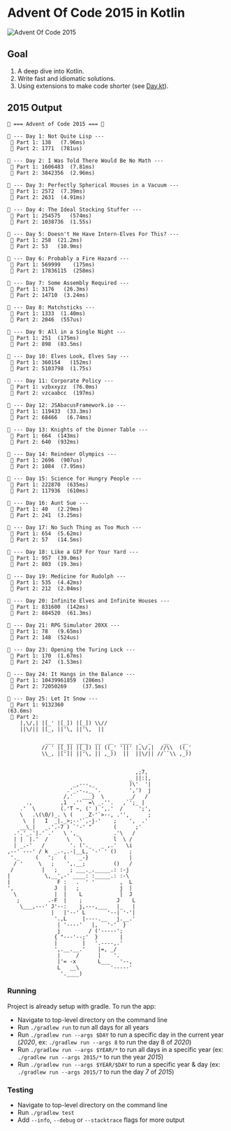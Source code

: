 # Advent Of Code 2015 in Kotlin

![Advent Of Code 2015](https://github.com/agrison/advent-of-code-2020/workflows/Advent%20Of%20Code%202020/badge.svg)

## Goal

1. A deep dive into Kotlin.
2. Write fast and idiomatic solutions.
3. Using extensions to make code shorter (see [Day.kt](https://github.com/agrison/advent-of-code-2020/blob/master/src/main/kotlin/days/Day.kt)).

## 2015 Output

```text
🎅 === Advent of Code 2015 === 🎅

🎄 --- Day 1: Not Quite Lisp ---
 🌟 Part 1: 138   (7.96ms)
 🌟 Part 2: 1771  (781us)

🎄 --- Day 2: I Was Told There Would Be No Math ---
 🌟 Part 1: 1606483  (7.81ms)
 🌟 Part 2: 3842356  (2.96ms)

🎄 --- Day 3: Perfectly Spherical Houses in a Vacuum ---
 🌟 Part 1: 2572  (7.39ms)
 🌟 Part 2: 2631  (4.91ms)

🎄 --- Day 4: The Ideal Stocking Stuffer ---
 🌟 Part 1: 254575   (574ms)
 🌟 Part 2: 1038736  (1.55s)

🎄 --- Day 5: Doesn't He Have Intern-Elves For This? ---
 🌟 Part 1: 258  (21.2ms)
 🌟 Part 2: 53   (10.9ms)

🎄 --- Day 6: Probably a Fire Hazard ---
 🌟 Part 1: 569999    (175ms)
 🌟 Part 2: 17836115  (258ms)

🎄 --- Day 7: Some Assembly Required ---
 🌟 Part 1: 3176   (26.3ms)
 🌟 Part 2: 14710  (3.24ms)

🎄 --- Day 8: Matchsticks ---
 🌟 Part 1: 1333  (1.40ms)
 🌟 Part 2: 2046  (557us)

🎄 --- Day 9: All in a Single Night ---
 🌟 Part 1: 251  (175ms)
 🌟 Part 2: 898  (83.5ms)

🎄 --- Day 10: Elves Look, Elves Say ---
 🌟 Part 1: 360154   (152ms)
 🌟 Part 2: 5103798  (1.75s)

🎄 --- Day 11: Corporate Policy ---
 🌟 Part 1: vzbxxyzz  (76.0ms)
 🌟 Part 2: vzcaabcc  (197ms)

🎄 --- Day 12: JSAbacusFramework.io ---
 🌟 Part 1: 119433  (33.3ms)
 🌟 Part 2: 68466   (6.74ms)

🎄 --- Day 13: Knights of the Dinner Table ---
 🌟 Part 1: 664  (143ms)
 🌟 Part 2: 640  (932ms)

🎄 --- Day 14: Reindeer Olympics ---
 🌟 Part 1: 2696  (907us)
 🌟 Part 2: 1084  (7.95ms)

🎄 --- Day 15: Science for Hungry People ---
 🌟 Part 1: 222870  (635ms)
 🌟 Part 2: 117936  (610ms)

🎄 --- Day 16: Aunt Sue ---
 🌟 Part 1: 40   (2.29ms)
 🌟 Part 2: 241  (3.25ms)

🎄 --- Day 17: No Such Thing as Too Much ---
 🌟 Part 1: 654  (5.62ms)
 🌟 Part 2: 57   (14.5ms)

🎄 --- Day 18: Like a GIF For Your Yard ---
 🌟 Part 1: 957  (39.0ms)
 🌟 Part 2: 803  (19.3ms)

🎄 --- Day 19: Medicine for Rudolph ---
 🌟 Part 1: 535  (4.42ms)
 🌟 Part 2: 212  (2.04ms)

🎄 --- Day 20: Infinite Elves and Infinite Houses ---
 🌟 Part 1: 831600  (142ms)
 🌟 Part 2: 884520  (61.3ms)

🎄 --- Day 21: RPG Simulator 20XX ---
 🌟 Part 1: 78   (9.65ms)
 🌟 Part 2: 148  (524us)

🎄 --- Day 23: Opening the Turing Lock ---
 🌟 Part 1: 170  (1.67ms)
 🌟 Part 2: 247  (1.53ms)

🎄 --- Day 24: It Hangs in the Balance ---
 🌟 Part 1: 10439961859  (286ms)
 🌟 Part 2: 72050269     (37.5ms)

🎄 --- Day 25: Let It Snow ---
 🌟 Part 1: 9132360                                                                                                                                                                                                                                                                                                                                                                                                                                                                                                                                                                                                                                                                                                                                                                                                                                                                                                                                                                                                                                                                                                                                                                                                                                                                                                                                                                                                                                                                                                                                                                                                                                                                                                                                                                                      (63.6ms)
 🌟 Part 2: 
    |,\/,| |[_' |[_]) |[_]) \\//
    ||\/|| |[_, ||'\, ||'\,  ||

            ___ __ __ ____  __  __  ____  _  _    __    __
           // ' |[_]| |[_]) || ((_' '||' |,\/,|  //\\  ((_'
           \\_, |[']| ||'\, || ,_))  ||  ||\/|| //``\\ ,_))
                                                               

                                         ,;7,
                                       _ ||:|,
                     _,---,_           )\'  '|
                   .'_.-.,_ '.         ',')  j
                  /,'   ___}  \        _/   /
      .,         ,1  .''  =\ _.''.   ,`';_ |
    .'  \        (.'T ~, (' ) ',.'  /     ';',
    \   .\(\O/)_. \ (    _Z-'`>--, .'',      ;
     \  |   I  _|._>;--'`,-j-'    ;    ',  .'
    __\_|   _.'.-7 ) `'-' "       (      ;'
  .'.'_.'|.' .'   \ ',_           .'\   /
  | |  |.'  /      \   \          l  \ /
  | _.-'   /        '. ('._   _ ,.'   \i
,--' ---' / k  _.-,.-|__L, '-' ' ()    ;
 '._     (   ';   (    _-}             |
  / '     \   ;    ',.__;         ()   /
 /         |   ;    ; ___._._____.: :-j
|           \,__',-' ____: :_____.: :-\
|               F :   .  ' '        ,  L
',             J  |   ;             j  |
  \            |  |    L            |  J
   ;         .-F  |    ;           J    L
    \___,---' J'--:    j,---,___   |_   |
              |   |'--' L       '--| '-'|
               '.,L     |----.__   j.__.'
                | '----'   |,   '-'  }
                j         / ('-----';
               { "---'--;'  }       |
               |        |   '.----,.'
               ',.__.__.'    |=, _/
                |     /      |    '.
                |'= -x       L___   '--,
                L   __\          '-----'
                 '.____) 
```

### Running

Project is already setup with gradle. To run the app:

* Navigate to top-level directory on the command line
* Run `./gradlew run` to run all days for all years
* Run `./gradlew run --args $DAY` to run a specific day in the current year (*2020*, ex: `./gradlew run --args 8` to run the day 8 of *2020*)
* Run `./gradlew run --args $YEAR/*` to run all days in a specific year (ex: `./gradlew run --args 2015/*` to run the year *2015*)
* Run `./gradlew run --args $YEAR/$DAY` to run a specific year & day (ex: `./gradlew run --args 2015/7` to run the day *7* of *2015*)

### Testing

* Navigate to top-level directory on the command line
* Run `./gradlew test`
* Add `--info`, `--debug` or `--stacktrace` flags for more output